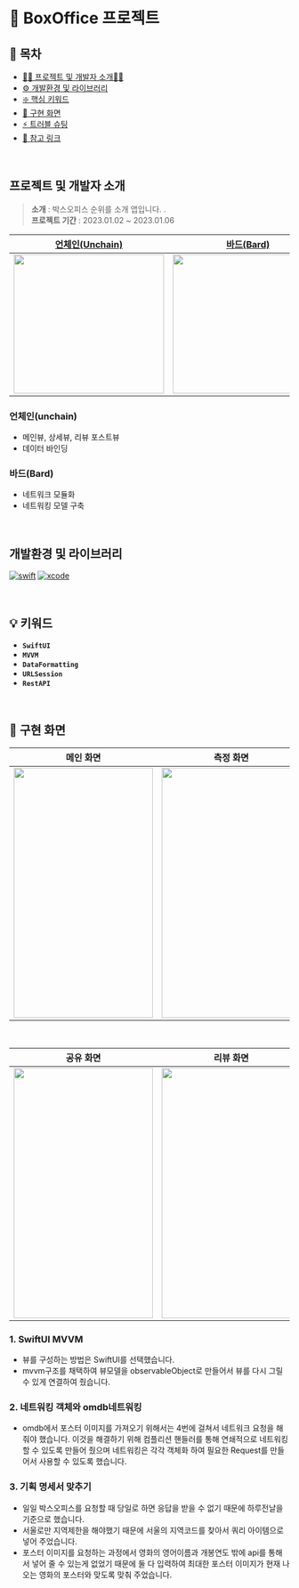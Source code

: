 # 🎦 BoxOffice 프로젝트

## 📘 목차
- [👩‍💻 프로젝트 및 개발자 소개👨‍💻](#-프로젝트-및-개발자-소개)
- [⚙️ 개발환경 및 라이브러리](#-개발환경-및-라이브러리)
- [❇️ 핵심 키워드](#-키워드)
- [📱 구현 화면](#-구현-화면)
- [⚡️ 트러블 슈팅](#%EF%B8%8F-트러블-슈팅)
- [🔗 참고 링크](#-참고-링크)

<br>

## 프로젝트 및 개발자 소개
> **소개** : 박스오피스 순위를 소개 앱입니다.
.<br>**프로젝트 기간** : 2023.01.02 ~ 2023.01.06<br>

| **[언체인(Unchain)](https://github.com/unchain123)** | **[바드(Bard)](https://github.com/bar-d)** |
|:---:|:---:|
|<img src="https://i.imgur.com/I4RtOVg.png" width="270" height="250"/>|<img src="https://avatars.githubusercontent.com/u/92622931?v=4" width="270" height="250"/>|

### 언체인(unchain)
- 메인뷰, 상세뷰, 리뷰 포스트뷰
- 데이터 바인딩

### 바드(Bard)
- 네트워크 모듈화
- 네트워킹 모델 구축



<br>

## 개발환경 및 라이브러리
[![swift](https://img.shields.io/badge/swift-5-orange)]() [![xcode](https://img.shields.io/badge/Xcode-14.2-blue)]()

<br>

## 💡 키워드
- **`SwiftUI`**
- **`MVVM`**
- **`DataFormatting`**
- **`URLSession`**
- **`RestAPI`**

<br>

## 📱 구현 화면

|**메인 화면** | **측정 화면** | 
| -------- | -------- |
|<img src="https://i.imgur.com/4eMi5zN.jpg" width="250" height="450"/>| <img src="https://i.imgur.com/B8R3dmi.jpg" width="250" height="450"/>|

<br>

| 공유 화면 | 리뷰 화면 | 
| -------- | -------- |
| <img src="https://i.imgur.com/oMetFZh.gif" width="250" height="450"/> | <img src="https://i.imgur.com/O6ylInX.gif" width="250" height="450"/> |

### 1. SwiftUI MVVM
- 뷰를 구성하는 방법은 SwiftUI를 선택했습니다.
- mvvm구조를 채택하여 뷰모델을 observableObject로 만들어서 뷰를 다시 그릴 수 있게 연결하여 줬습니다.

### 2. 네트워킹 객체와 omdb네트워킹
- omdb에서 포스터 이미지를 가져오기 위해서는 4번에 걸쳐서 네트워크 요청을 해줘야 했습니다. 이것을 해결하기 위해 컴플리션 핸들러를 통해 연쇄적으로 네트워킹 할 수 있도록 만들어 줬으며 네트워킹은 각각 객체화 하여 필요한 Request를 만들어서 사용할 수 있도록 했습니다.
 
### 3. 기획 명세서 맞추기
- 일일 박스오피스를 요청할 때 당일로 하면 응답을 받을 수 없기 때문에 하루전날을 기준으로 했습니다. 
- 서울로만 지역제한을 해야했기 때문에 서울의 지역코드를 찾아서 쿼리 아이템으로 넣어 주었습니다.
- 포스터 이미지를 요청하는 과정에서 영화의 영어이름과 개봉연도 밖에 api를 통해서 넣어 줄 수 있는게 없었기 때문에 둘 다 입력하여 최대한 포스터 이미지가 현재 나오는 영화의 포스터와 맞도록 맞춰 주었습니다.


